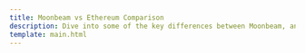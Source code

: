 ```yaml
---
title: Moonbeam vs Ethereum Comparison
description: Dive into some of the key differences between Moonbeam, an Ethereum compatibile blockchain, and Ethereum itself.
template: main.html
---
```


<div class='subsection-wrapper'></div>